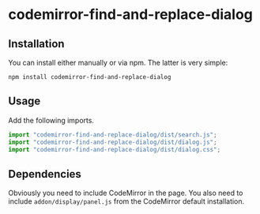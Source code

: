 # codemirror-find-and-replace-dialog

## Installation

You can install either manually or via npm.  The latter is very simple:

    npm install codemirror-find-and-replace-dialog

## Usage

Add the following imports.
```javascript
import "codemirror-find-and-replace-dialog/dist/search.js";
import "codemirror-find-and-replace-dialog/dist/dialog.js";
import "codemirror-find-and-replace-dialog/dist/dialog.css";
```

## Dependencies

Obviously you need to include CodeMirror in the page.  You also need to include `addon/display/panel.js` from the CodeMirror default installation.
